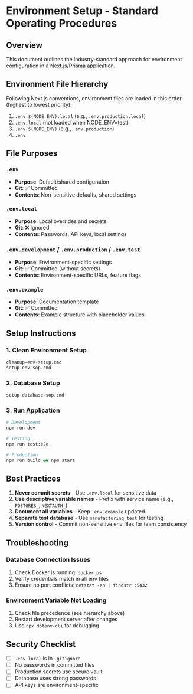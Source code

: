 # Environment Setup - Standard Operating Procedures

## Overview
This document outlines the industry-standard approach for environment configuration in a Next.js/Prisma application.

## Environment File Hierarchy

Following Next.js conventions, environment files are loaded in this order (highest to lowest priority):

1. `.env.$(NODE_ENV).local` (e.g., `.env.production.local`)
2. `.env.local` (not loaded when NODE_ENV=test)
3. `.env.$(NODE_ENV)` (e.g., `.env.production`)
4. `.env`

## File Purposes

### `.env`
- **Purpose**: Default/shared configuration
- **Git**: ✅ Committed
- **Contents**: Non-sensitive defaults, shared settings

### `.env.local`
- **Purpose**: Local overrides and secrets
- **Git**: ❌ Ignored
- **Contents**: Passwords, API keys, local settings

### `.env.development` / `.env.production` / `.env.test`
- **Purpose**: Environment-specific settings
- **Git**: ✅ Committed (without secrets)
- **Contents**: Environment-specific URLs, feature flags

### `.env.example`
- **Purpose**: Documentation template
- **Git**: ✅ Committed
- **Contents**: Example structure with placeholder values

## Setup Instructions

### 1. Clean Environment Setup
```bash
cleanup-env-setup.cmd
setup-env-sop.cmd
```

### 2. Database Setup
```bash
setup-database-sop.cmd
```

### 3. Run Application
```bash
# Development
npm run dev

# Testing
npm run test:e2e

# Production
npm run build && npm start
```

## Best Practices

1. **Never commit secrets** - Use `.env.local` for sensitive data
2. **Use descriptive variable names** - Prefix with service name (e.g., `POSTGRES_`, `NEXTAUTH_`)
3. **Document all variables** - Keep `.env.example` updated
4. **Separate test database** - Use `manufacturing_test` for testing
5. **Version control** - Commit non-sensitive env files for team consistency

## Troubleshooting

### Database Connection Issues
1. Check Docker is running: `docker ps`
2. Verify credentials match in all env files
3. Ensure no port conflicts: `netstat -an | findstr :5432`

### Environment Variable Not Loading
1. Check file precedence (see hierarchy above)
2. Restart development server after changes
3. Use `npx dotenv-cli` for debugging

## Security Checklist

- [ ] `.env.local` is in `.gitignore`
- [ ] No passwords in committed files
- [ ] Production secrets use secure vault
- [ ] Database uses strong passwords
- [ ] API keys are environment-specific